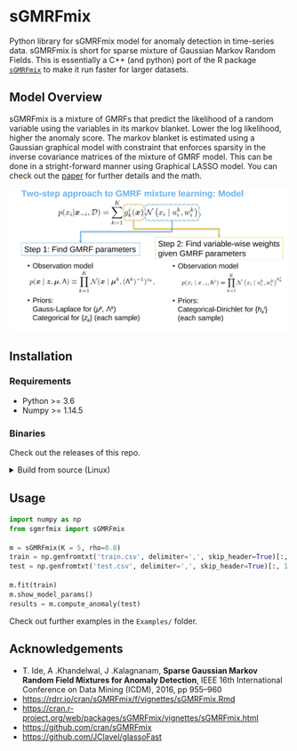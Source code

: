 # sGMRFmix

Python library for sGMRFmix model for anomaly detection in time-series data.
sGMRFmix is short for sparse mixture of Gaussian Markov Random Fields.
This is essentially a C++ (and python) port of the R package [`sGMRFmix`](https://cran.r-project.org/web/packages/sGMRFmix/index.html) to make it run faster for larger datasets.

## Model Overview
sGMRFmix is a mixture of GMRFs that predict the likelihood of a random variable using the variables in its markov blanket. Lower the log likelihood, higher the anomaly score. The markov blanket is estimated using a Gaussian graphical model with constraint that enforces sparsity in the inverse covariance matrices of the mixture of GMRF model. This can be done in a stright-forward manner using Graphical LASSO model. You can check out the [paper](https://ide-research.net/papers/2016_ICDM_Ide.pdf) for further details and the math.
  
![sGMRFmix Model](https://github.com/AntixK/sGMRFmix/blob/main/assets/model_overview.png)

## Installation

### Requirements
- Python >= 3.6
- Numpy >= 1.14.5

### Binaries
Check out the releases of this repo.

<details><summary>Build from source (Linux)</summary>
<p>Install the follow dependencies on Ubuntu/Debian using apt.</p>
<pre>
  <code>
    sudo apt update
    sudo apt install openssh-server libarmadillo-dev libboost-all-dev build-essential
  </code>
</pre>
<p>Clone the repository (including the pybind11 submodule) into a suitable directory</p>
<pre>
  <code>
    git clone --recursive git@github.com:AntixK/sGMRFmix.git
    cd sGMRFmix
  </code>
</pre>
<p>Build the C++ files</p>
<pre>
  <code>
    cd cmake-build-debug
    cmake ..
    make
  </code>
</pre>
<p>Install requirements and build the library.<br>
   Optionally create a python virtual environment to install the library.</p>
 <pre>
   <code>
     cd ..
     pip install -r requirements.txt
     python setup.py install
   </code>
 </pre>
</details>


## Usage
```python
import numpy as np
from sgmrfmix import sGMRFmix

m = sGMRFmix(K = 5, rho=0.8)
train = np.genfromtxt('train.csv', delimiter=',', skip_header=True)[:, 1:]
test = np.genfromtxt('test.csv', delimiter=',', skip_header=True)[:, 1:]

m.fit(train)
m.show_model_params()
results = m.compute_anomaly(test)
```

Check out further examples in the `Examples/` folder.


## Acknowledgements
- T. Ide, A .Khandelwal, J .Kalagnanam, **Sparse Gaussian Markov Random Field Mixtures for Anomaly Detection**, IEEE 16th International Conference on Data Mining (ICDM), 2016, pp 955–960
- https://rdrr.io/cran/sGMRFmix/f/vignettes/sGMRFmix.Rmd
- https://cran.r-project.org/web/packages/sGMRFmix/vignettes/sGMRFmix.html
- https://github.com/cran/sGMRFmix
- https://github.com/JClavel/glassoFast
